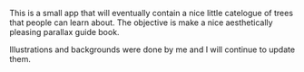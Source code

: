 This is a small app that will eventually contain a nice little catelogue of
trees that people can learn about. The objective is make a nice aesthetically
pleasing parallax guide book. 

Illustrations and backgrounds were done by me and I will continue to update them.